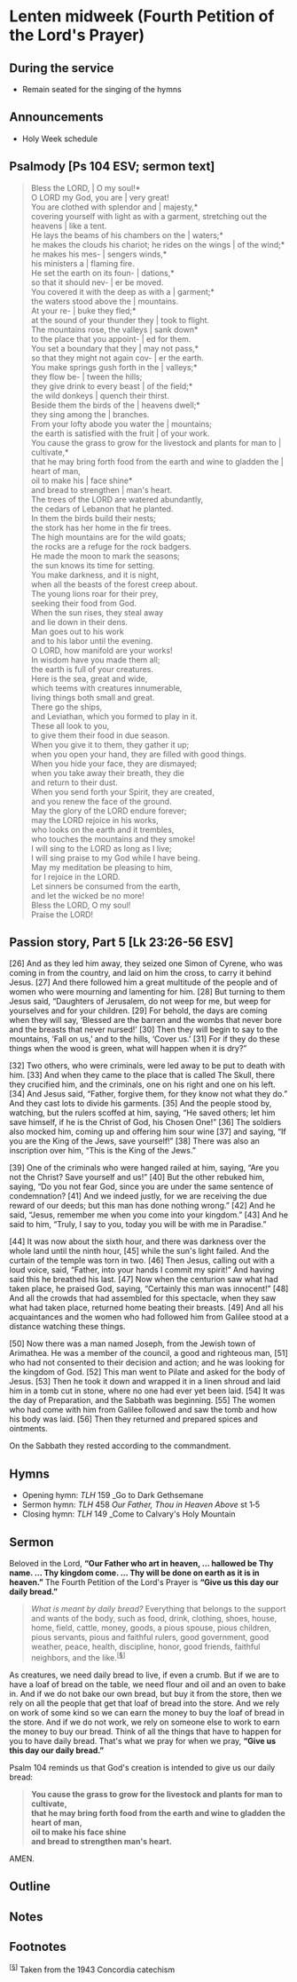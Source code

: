 <head>
<meta charset="utf-8">
<style>
</style>
<title>sermon</title>
</head>

# Lenten midweek (Fourth Petition of the Lord's Prayer)

## During the service

* Remain seated for the singing of the hymns

## Announcements

* Holy Week schedule

## Psalmody [Ps 104 ESV; sermon text]

> Bless the LORD, | O my soul!*  
> O LORD my God, you are | very great!  
> You are clothed with splendor and | majesty,*  
> covering yourself with light as with a garment, stretching out the heavens | like a tent.  
> He lays the beams of his chambers on the | waters;*  
> he makes the clouds his chariot; he rides on the wings | of the wind;*  
> he makes his mes- | sengers winds,*  
> his ministers a | flaming fire.  
> He set the earth on its foun- | dations,*  
> so that it should nev- | er be moved.  
> You covered it with the deep as with a | garment;*  
> the waters stood above the | mountains.  
> At your re- | buke they fled;*  
> at the sound of your thunder they | took to flight.  
> The mountains rose, the valleys | sank down*  
> to the place that you appoint- | ed for them.  
> You set a boundary that they | may not pass,*  
> so that they might not again cov- | er the earth.  
> You make springs gush forth in the | valleys;*  
> they flow be- | tween the hills;  
> they give drink to every beast | of the field;*  
> the wild donkeys | quench their thirst.  
> Beside them the birds of the | heavens dwell;*  
> they sing among the | branches.  
> From your lofty abode you water the | mountains;  
> the earth is satisfied with the fruit | of your work.  
> You cause the grass to grow for the livestock and plants for man to | cultivate,*  
> that he may bring forth food from the earth and wine to gladden the | heart of man,  
> oil to make his | face shine*  
> and bread to strengthen | man's heart.  
> The trees of the LORD are watered abundantly,  
> the cedars of Lebanon that he planted.  
> In them the birds build their nests;  
> the stork has her home in the fir trees.  
> The high mountains are for the wild goats;  
> the rocks are a refuge for the rock badgers.  
> He made the moon to mark the seasons;  
> the sun knows its time for setting.  
> You make darkness, and it is night,  
> when all the beasts of the forest creep about.  
> The young lions roar for their prey,  
> seeking their food from God.  
> When the sun rises, they steal away  
> and lie down in their dens.  
> Man goes out to his work  
> and to his labor until the evening.  
> O LORD, how manifold are your works!  
> In wisdom have you made them all;  
> the earth is full of your creatures.  
> Here is the sea, great and wide,  
> which teems with creatures innumerable,  
> living things both small and great.  
> There go the ships,  
> and Leviathan, which you formed to play in it.  
> These all look to you,  
> to give them their food in due season.  
> When you give it to them, they gather it up;  
> when you open your hand, they are filled with good things.  
> When you hide your face, they are dismayed;  
> when you take away their breath, they die  
> and return to their dust.  
> When you send forth your Spirit, they are created,  
> and you renew the face of the ground.  
> May the glory of the LORD endure forever;  
> may the LORD rejoice in his works,  
> who looks on the earth and it trembles,  
> who touches the mountains and they smoke!  
> I will sing to the LORD as long as I live;  
> I will sing praise to my God while I have being.  
> May my meditation be pleasing to him,  
> for I rejoice in the LORD.  
> Let sinners be consumed from the earth,  
> and let the wicked be no more!  
> Bless the LORD, O my soul!  
> Praise the LORD!

## Passion story, Part 5 [Lk 23:26-56 ESV]

[26] And as they led him away, they seized one Simon of Cyrene, who was coming in from the country, and laid on him the cross, to carry it behind Jesus. [27] And there followed him a great multitude of the people and of women who were mourning and lamenting for him. [28] But turning to them Jesus said, “Daughters of Jerusalem, do not weep for me, but weep for yourselves and for your children. [29] For behold, the days are coming when they will say, ‘Blessed are the barren and the wombs that never bore and the breasts that never nursed!’ [30] Then they will begin to say to the mountains, ‘Fall on us,’ and to the hills, ‘Cover us.’ [31] For if they do these things when the wood is green, what will happen when it is dry?”

[32] Two others, who were criminals, were led away to be put to death with him. [33] And when they came to the place that is called The Skull, there they crucified him, and the criminals, one on his right and one on his left. [34] And Jesus said, “Father, forgive them, for they know not what they do.” And they cast lots to divide his garments. [35] And the people stood by, watching, but the rulers scoffed at him, saying, “He saved others; let him save himself, if he is the Christ of God, his Chosen One!” [36] The soldiers also mocked him, coming up and offering him sour wine [37] and saying, “If you are the King of the Jews, save yourself!” [38] There was also an inscription over him, “This is the King of the Jews.”

[39] One of the criminals who were hanged railed at him, saying, “Are you not the Christ? Save yourself and us!” [40] But the other rebuked him, saying, “Do you not fear God, since you are under the same sentence of condemnation? [41] And we indeed justly, for we are receiving the due reward of our deeds; but this man has done nothing wrong.” [42] And he said, “Jesus, remember me when you come into your kingdom.” [43] And he said to him, “Truly, I say to you, today you will be with me in Paradise.”

[44] It was now about the sixth hour, and there was darkness over the whole land until the ninth hour, [45] while the sun's light failed. And the curtain of the temple was torn in two. [46] Then Jesus, calling out with a loud voice, said, “Father, into your hands I commit my spirit!” And having said this he breathed his last. [47] Now when the centurion saw what had taken place, he praised God, saying, “Certainly this man was innocent!” [48] And all the crowds that had assembled for this spectacle, when they saw what had taken place, returned home beating their breasts. [49] And all his acquaintances and the women who had followed him from Galilee stood at a distance watching these things.

[50] Now there was a man named Joseph, from the Jewish town of Arimathea. He was a member of the council, a good and righteous man, [51] who had not consented to their decision and action; and he was looking for the kingdom of God. [52] This man went to Pilate and asked for the body of Jesus. [53] Then he took it down and wrapped it in a linen shroud and laid him in a tomb cut in stone, where no one had ever yet been laid. [54] It was the day of Preparation, and the Sabbath was beginning. [55] The women who had come with him from Galilee followed and saw the tomb and how his body was laid. [56] Then they returned and prepared spices and ointments.

On the Sabbath they rested according to the commandment.

## Hymns

* Opening hymn: _TLH_ 159 _Go to Dark Gethsemane
* Sermon hymn: _TLH_ 458 _Our Father, Thou in Heaven Above_ st 1‑5
* Closing hymn: _TLH_ 149 _Come to Calvary's Holy Mountain

## Sermon

Beloved in the Lord, **“Our Father who art in heaven, … hallowed be Thy name. … Thy kingdom come. … Thy will be done on earth as it is in heaven.”**
The Fourth Petition of the Lord's Prayer is **“Give us this day our daily bread.”**

> _What is meant by daily bread?_ Everything that belongs to the support and wants of the body, such as food, drink, clothing, shoes, house, home, field, cattle, money, goods, a pious spouse, pious children, pious servants, pious and faithful rulers, good government, good weather, peace, health, discipline, honor, good friends, faithful neighbors, and the like.<sup>[<a name="id0002" href="#ftn.id0002">§</a>]</sup>

As creatures, we need daily bread to live, if even a crumb.
But if we are to have a loaf of bread on the table, we need flour and oil and an oven to bake in.
And if we do not bake our own bread, but buy it from the store, then we rely on all the people that get that loaf of bread into the store.
And we rely on work of some kind so we can earn the money to buy the loaf of bread in the store.
And if we do not work, we rely on someone else to work to earn the money to buy our bread.
Think of all the things that have to happen for you to have daily bread. That's what we pray for when we pray, **“Give us this day our daily bread.”**

Psalm 104 reminds us that God's creation is intended to give us our daily bread:

> **You cause the grass to grow for the livestock and plants for man to cultivate,**  
> **that he may bring forth food from the earth and wine to gladden the heart of man,**  
> **oil to make his face shine**  
> **and bread to strengthen man's heart.**

AMEN.

## Outline



## Notes



## Footnotes

<sup>[<a name="ftn.id0002" href="#id0002">§</a>]</sup>
Taken from the 1943 Concordia catechism
